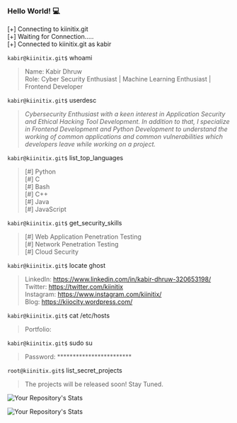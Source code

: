 ### Hello World! :computer:

[+] Connecting to kiinitix.git <br/>
[+] Waiting for Connection..... <br/>
[+] Connected to kiinitix.git as kabir <br/>

`kabir@kiinitix.git$` whoami <br/>
> Name: Kabir Dhruw <br/>
> Role: Cyber Security Enthusiast | Machine Learning Enthusiast | Frontend Developer <br/>

`kabir@kiinitix.git$` userdesc <br/>
> *Cybersecurity Enthusiast with a keen interest in Application Security and Ethical Hacking Tool Development. In addition to that, I specialize in Frontend Development and Python Development to understand the working of common applications and common vulnerabilities which developers leave while working on a project.* 

`kabir@kiinitix.git$` list_top_languages <br/>
 > [#] Python <br/>
 > [#] C <br/>
 > [#] Bash <br/>
 > [#] C++ <br/>
 > [#] Java <br/>
 > [#] JavaScript <br/>


`kabir@kiinitix.git$` get_security_skills <br/>
 > [#] Web Application Penetration Testing <br/>
 > [#] Network Penetration Testing <br/>
 > [#] Cloud Security <br/>

`kabir@kiinitix.git$` locate ghost <br/>
> LinkedIn: https://www.linkedin.com/in/kabir-dhruw-320653198/ <br/>
> Twitter: https://twitter.com/kiinitix <br/>
> Instagram: https://www.instagram.com/kiinitix/ <br/>
> Blog: https://kiiocity.wordpress.com/

`kabir@kiinitix.git$` cat /etc/hosts <br/>
> Portfolio: 

`kabir@kiinitix.git$` sudo su <br/>
> Password: ************************ <br/>

`root@kiinitix.git$` list_secret_projects <br/>
> The projects will be released soon! Stay Tuned.


![Your Repository's Stats](https://github-readme-stats.vercel.app/api/top-langs/?username=Kiinitix&theme=blue-green)

![Your Repository's Stats](https://github-readme-stats.vercel.app/api?username=Kiinitix&show_icons=true)


